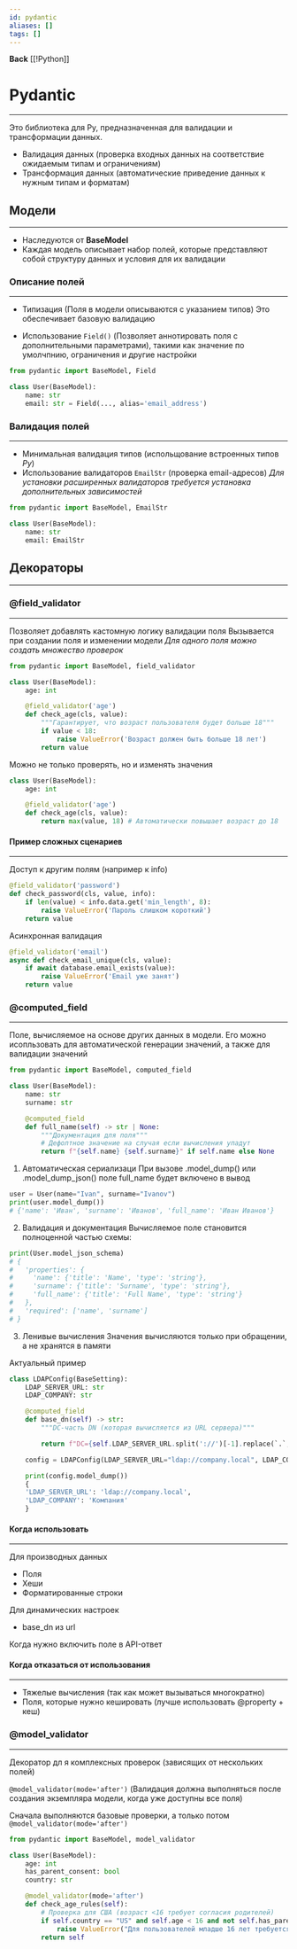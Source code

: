 ```yaml
---
id: pydantic
aliases: []
tags: []
---
```

**Back**
    [[!Python]]

# Pydantic
---
Это библиотека для Py, предназначенная для валидации и трансформации данных.
- Валидация данных (проверка входных данных на соответствие ожидаемым типам и ограничениям)
- Трансформация данных (автоматические приведение данных к нужным типам и форматам)

## Модели
---
- Наследуются от **BaseModel**
- Каждая модель описывает набор полей, которые представляют собой структуру данных и условия для их валидации

### Описание полей
---
- Типизация (Поля в модели описываются с указанием типов)
Это обеспечивает базовую валидацию

- Использование `Field()` (Позволяет аннотировать поля с дополнительными параметрами), такими как значение по умолчпнию, ограничения и другие настройки

```python
from pydantic import BaseModel, Field

class User(BaseModel):
    name: str
    email: str = Field(..., alias='email_address')
```

### Валидация полей
---
- Минимальная валидация типов (испольщование встроенных типов *Py*)
- Использование валидаторов
    `EmailStr` (проверка email-адресов)
*Для установки расширенных валидаторов требуется установка дополнительных зависимостей*

```python
from pydantic import BaseModel, EmailStr

class User(BaseModel):
    name: str
    email: EmailStr
```

## Декораторы
---

### @field_validator
---
Позволяет добавлять кастомную логику валидации поля
Вызывается при создании поля и изменении модели
*Для одного поля можно создать множество проверок*
```python
from pydantic import BaseModel, field_validator

class User(BaseModel):
    age: int

    @field_validator('age')
    def check_age(cls, value):
        """Гарантирует, что возраст пользователя будет больше 18"""
        if value < 18:
            raise ValueError('Возраст должен быть больше 18 лет')
        return value

```

Можно не только проверять, но и изменять значения
```python
class User(BaseModel):
    age: int

    @field_validator('age')
    def check_age(cls, value):
        return max(value, 18) # Автоматически повышает возраст до 18

```

#### Пример сложных сценариев
---
Доступ к другим полям (например к info)
```python
@field_validator('password')
def check_password(cls, value, info):
    if len(value) < info.data.get('min_length', 8):
        raise ValueError('Пароль слишком короткий')
    return value
```

Асинхронная валидация
```python
@field_validator('email')
async def check_email_unique(cls, value):
    if await database.email_exists(value):
        raise ValueError('Email уже занят')
    return value
```

### @computed_field
---
Поле, вычисляемое на основе других данных в модели.
Его можно исопльзовать для автоматической генерации значений, а также для валидации значений

```python
from pydantic import BaseModel, computed_field

class User(BaseModel):
    name: str
    surname: str

    @computed_field
    def full_name(self) -> str | None:
        """Документация для поля"""
        # Дефолтное значение на случая если вычисления упадут
        return f"{self.name} {self.surname}" if self.name else None
```


1. Автоматическая сериализаци
При вызове .model_dump() или .model_dump_json() поле full_name будет включено в вывод
```python
user = User(name="Ivan", surname="Ivanov")
print(user.model_dump())
# {'name': 'Иван', 'surname': 'Иванов', 'full_name': 'Иван Иванов'}
```

2. Валидация и документация
Вычисляемое поле становится полноценной частью схемы:
```python
print(User.model_json_schema)
# {
#   'properties': {
#     'name': {'title': 'Name', 'type': 'string'},
#     'surname': {'title': 'Surname', 'type': 'string'},
#     'full_name': {'title': 'Full Name', 'type': 'string'}
#   },
#   'required': ['name', 'surname']
# }
```

3. Ленивые вычисления
Значения вычисляются только при обращении, а не хранятся в памяти

Актуальный пример
```python
class LDAPConfig(BaseSetting):
    LDAP_SERVER_URL: str
    LDAP_COMPANY: str

    @computed_field
    def base_dn(self) -> str:
        """DC-часть DN (которая вычисляется из URL сервера)"""

        return f"DC={self.LDAP_SERVER_URL.split('://')[-1].replace(`.`, `,DC=`)}"

    config = LDAPConfig(LDAP_SERVER_URL="ldap://company.local", LDAP_COMPANY="Компания")

    print(config.model_dump())
    {
    'LDAP_SERVER_URL': 'ldap://company.local',
    'LDAP_COMPANY': 'Компания'
    }
```

#### Когда использовать
---
Для производных данных
- Поля
- Хеши
- Форматированные строки

Для динамических настроек
- base_dn из url

Когда нужно включить поле в API-ответ


#### Когда отказаться от использования
---
- Тяжелые вычисления (так как может вызываться многократно)
- Поля, которые нужно кешировать (лучше использовать @property + кеш)


### @model_validator
---
Декоратор дл я комплексных проверок (зависящих от нескольких полей)

`@model_validator(mode='after')`
(Валидация должна выполняться после создания экземпляра модели, когда уже доступны все поля)

Сначала выполняются базовые проверки, а только потом `@model_validator(mode='after')`

```python
from pydantic import BaseModel, model_validator

class User(BaseModel):
    age: int
    has_parent_consent: bool
    country: str

    @model_validator(mode='after')
    def check_age_rules(self):
        # Проверка для США (возраст <16 требует согласия родителей)
        if self.country == "US" and self.age < 16 and not self.has_parent_consent:
            raise ValueError("Для пользователей младше 16 лет требуется согласие родителей")
        return self
```
